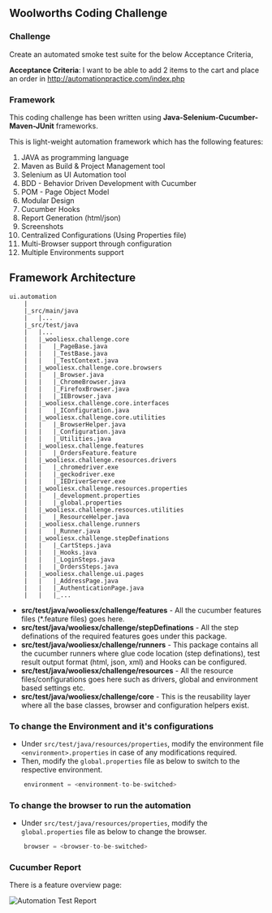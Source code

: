 ## Woolworths Coding Challenge

### Challenge

Create an automated smoke test suite for the below Acceptance Criteria,

**Acceptance Criteria**: I want to be able to add 2 items to the cart and place an order in http://automationpractice.com/index.php

### Framework

This coding challenge has been written using **Java-Selenium-Cucumber-Maven-JUnit** frameworks.

This is light-weight automation framework which has the following features: 

1. JAVA as programming language
2. Maven as Build & Project Management tool
3. Selenium as UI Automation tool
4. BDD - Behavior Driven Development with Cucumber
5. POM - Page Object Model
6. Modular Design
7. Cucumber Hooks
8. Report Generation (html/json) 
9. Screenshots
10. Centralized Configurations (Using Properties file)
11. Multi-Browser support through configuration
12. Multiple Environments support

Framework Architecture
--------------
	ui.automation
		|
		|_src/main/java
		|	|...
		|_src/test/java
		|	|...
		|	|_wooliesx.challenge.core
		|	|	|_PageBase.java
		|	|	|_TestBase.java
		|	|	|_TestContext.java
		|	|_wooliesx.challenge.core.browsers
		|	|	|_Browser.java
		|	|	|_ChromeBrowser.java
		|	|	|_FirefoxBrowser.java
		|	|	|_IEBrowser.java
		|	|_wooliesx.challenge.core.interfaces
		|	|	|_IConfiguration.java
		|	|_wooliesx.challenge.core.utilities
		|	|	|_BrowserHelper.java
		|	|	|_Configuration.java
		|	|	|_Utilities.java
		|	|_wooliesx.challenge.features
		|	|	|_OrdersFeature.feature
		|	|_wooliesx.challenge.resources.drivers
		|	|	|_chromedriver.exe
		|	|	|_geckodriver.exe
		|	|	|_IEDriverServer.exe
		|	|_wooliesx.challenge.resources.properties
		|	|	|_development.properties
		|	|	|_global.properties
		|	|_wooliesx.challenge.resources.utilities
		|	|	|_ResourceHelper.java
		|	|_wooliesx.challenge.runners
		|	|	|_Runner.java
		|	|_wooliesx.challenge.stepDefinations
		|	|	|_CartSteps.java
		|	|	|_Hooks.java
		|	|	|_LoginSteps.java
		|	|	|_OrdersSteps.java
		|	|_wooliesx.challenge.ui.pages
		|	|	|_AddressPage.java
		|	|	|_AuthenticationPage.java
		|	|	|_...

* **src/test/java/wooliesx/challenge/features** - All the cucumber features files (*.feature files) goes here.
* **src/test/java/wooliesx/challenge/stepDefinations** - All the step definations of the required features goes under this package.
* **src/test/java/wooliesx/challenge/runners** - This package contains all the cucumber runners where glue code location (step definations), test result output format (html, json, xml) and Hooks can be configured.
* **src/test/java/wooliesx/challenge/resources** - All the resource files/configurations goes here such as drivers, global and environment based settings etc.
* **src/test/java/wooliesx/challenge/core** - This is the reusability layer where all the base classes, browser and configuration helpers exist.

### To change the Environment and it's configurations

- Under `src/test/java/resources/properties`, modify the environment file `<environment>.properties` in case of any modifications required.
- Then, modify the `global.properties` file as below to switch to the respective environment.

```java
	environment = <environment-to-be-switched>
```

### To change the browser to run the automation

- Under `src/test/java/resources/properties`, modify the `global.properties` file as below to change the browser.

```java
	browser = <browser-to-be-switched>
```

### Cucumber Report

There is a feature overview page:

![Automation Test Report](https://github.com/swathij321/WooliesX.Challenge/Java/raw/master/.README/report.jpg)

